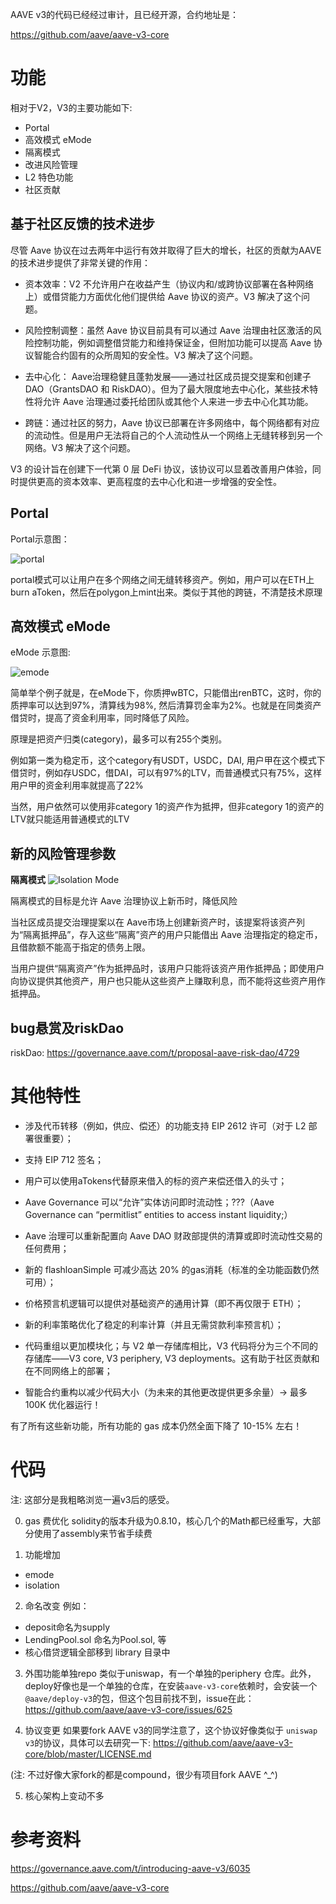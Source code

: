 AAVE v3的代码已经经过审计，且已经开源，合约地址是：

https://github.com/aave/aave-v3-core

# 功能
相对于V2，V3的主要功能如下:

- Portal
- 高效模式 eMode
- 隔离模式
- 改进风险管理
- L2 特色功能
- 社区贡献

## 基于社区反馈的技术进步
尽管 Aave 协议在过去两年中运行有效并取得了巨大的增长，社区的贡献为AAVE的技术进步提供了非常关键的作用：

- 资本效率：V2 不允许用户在收益产生（协议内和/或跨协议部署在各种网络上）或借贷能力方面优化他们提供给 Aave 协议的资产。V3 解决了这个问题。

- 风险控制调整：虽然 Aave 协议目前具有可以通过 Aave 治理由社区激活的风险控制功能，例如调整借贷能力和维持保证金，但附加功能可以提高 Aave 协议智能合约固有的众所周知的安全性。V3 解决了这个问题。

- 去中心化： Aave治理稳健且蓬勃发展——通过社区成员提交提案和创建子 DAO（GrantsDAO 和 RiskDAO）。但为了最大限度地去中心化，某些技术特性将允许 Aave 治理通过委托给团队或其他个人来进一步去中心化其功能。

- 跨链：通过社区的努力，Aave 协议已部署在许多网络中，每个网络都有对应的流动性。但是用户无法将自己的个人流动性从一个网络上无缝转移到另一个网络。V3 解决了这个问题。

V3 的设计旨在创建下一代第 0 层 DeFi 协议，该协议可以显着改善用户体验，同时提供更高的资本效率、更高程度的去中心化和进一步增强的安全性。

## Portal

Portal示意图：

![portal](https://aws1.discourse-cdn.com/standard21/uploads/aave/original/2X/5/57f9135e675f1ed5637491be6facec13f0c26883.jpeg)

portal模式可以让用户在多个网络之间无缝转移资产。例如，用户可以在ETH上burn aToken，然后在polygon上mint出来。类似于其他的跨链，不清楚技术原理

## 高效模式 eMode

eMode 示意图:

![emode](https://aws1.discourse-cdn.com/standard21/uploads/aave/original/2X/9/922d53c2b37505e9a368fca3960044d620225725.jpeg)

简单举个例子就是，在eMode下，你质押wBTC，只能借出renBTC，这时，你的质押率可以达到97%，清算线为98%, 然后清算罚金率为2%。也就是在同类资产借贷时，提高了资金利用率，同时降低了风险。

原理是把资产归类(category)，最多可以有255个类别。

例如第一类为稳定币，这个category有USDT，USDC，DAI, 用户甲在这个模式下借贷时，例如存USDC，借DAI，可以有97%的LTV，而普通模式只有75%，这样用户甲的资金利用率就提高了22%

当然，用户依然可以使用非category 1的资产作为抵押，但非category 1的资产的LTV就只能适用普通模式的LTV

## 新的风险管理参数

**隔离模式**
![Isolation Mode](https://aws1.discourse-cdn.com/standard21/uploads/aave/original/2X/e/e9ee63faffa5fa6252898e31c0ef8d8e103180d5.jpeg)

隔离模式的目标是允许 Aave 治理协议上新币时，降低风险

当社区成员提交治理提案以在 Aave市场上创建新资产时，该提案将该资产列为“隔离抵押品”，存入这些“隔离”资产的用户只能借出 Aave 治理指定的稳定币，且借款额不能高于指定的债务上限。

当用户提供“隔离资产”作为抵押品时，该用户只能将该资产用作抵押品；即使用户向协议提供其他资产，用户也只能从这些资产上赚取利息，而不能将这些资产用作抵押品。


## bug悬赏及riskDao

riskDao: 
https://governance.aave.com/t/proposal-aave-risk-dao/4729

# 其他特性

- 涉及代币转移（例如，供应、偿还）的功能支持 EIP 2612 许可（对于 L2 部署很重要）；

- 支持 EIP 712 签名；

- 用户可以使用aTokens代替原来借入的标的资产来偿还借入的头寸；

- Aave Governance 可以“允许”实体访问即时流动性；???（Aave Governance can “permitlist” entities to access instant liquidity;）

- Aave 治理可以重新配置向 Aave DAO 财政部提供的清算或即时流动性交易的任何费用；

- 新的 flashloanSimple 可减少高达 20% 的gas消耗（标准的全功能函数仍然可用）；

- 价格预言机逻辑可以提供对基础资产的通用计算（即不再仅限于 ETH）；

- 新的利率策略优化了稳定的利率计算（并且无需贷款利率预言机）；

- 代码重组以更加模块化；与 V2 单一存储库相比，V3 代码将分为三个不同的存储库——V3 core, V3 periphery, V3 deployments。这有助于社区贡献和在不同网络上的部署；

- 智能合约重构以减少代码大小（为未来的其他更改提供更多余量）→ 最多 100K 优化器运行！

有了所有这些新功能，所有功能的 gas 成本仍然全面下降了 10-15% 左右！
# 代码

注: 这部分是我粗略浏览一遍v3后的感受。

0. gas 费优化
solidity的版本升级为0.8.10，核心几个的Math都已经重写，大部分使用了assembly来节省手续费

1. 功能增加
- emode
- isolation

2. 命名改变
例如：
- deposit命名为supply
- LendingPool.sol 命名为Pool.sol, 等
- 核心借贷逻辑全部移到 library 目录中

3. 外围功能单独repo
类似于uniswap，有一个单独的periphery 仓库。此外，deploy好像也是一个单独的仓库，在安装`aave-v3-core`依赖时，会安装一个`@aave/deploy-v3`的包，但这个包目前找不到，issue在此：https://github.com/aave/aave-v3-core/issues/625

4. 协议变更
如果要fork AAVE v3的同学注意了，这个协议好像类似于 `uniswap v3`的协议，具体可以去研究一下: https://github.com/aave/aave-v3-core/blob/master/LICENSE.md

(注: 不过好像大家fork的都是compound，很少有项目fork AAVE ^_^)


5. 核心架构上变动不多

# 参考资料

https://governance.aave.com/t/introducing-aave-v3/6035

https://github.com/aave/aave-v3-core
